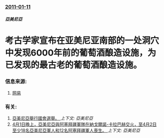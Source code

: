 ### [2011-01-11](/zh/news/2011/01/11/index.md)

##### 亞美尼亞
# 考古学家宣布在亚美尼亚南部的一处洞穴中发现6000年前的葡萄酒酿造设施，为已发现的最古老的葡萄酒酿造设施。




### 信息来源:

1. [网易](http://news.163.com/11/0113/11/6Q9AAUSC00014AED.html)

### 有关:

1. [亞美尼亞舉行國會選舉。 ](/zh/news/2017/04/2/亞美尼亞舉行國會選舉.md) _上下文: 亞美尼亞_
2. [4月1日晚上，亞美尼亞與阿塞拜疆軍隊在納戈爾諾-卡拉巴赫交火，至4月2日至少18名亞美尼亞軍人和12名阿塞拜疆軍人喪生。 ](/zh/news/2016/04/1/4月1日晚上-亞美尼亞與阿塞拜疆軍隊在納戈爾諾-卡拉巴赫交火-至4月2日至少18名亞美尼亞軍人和12名阿塞拜疆軍人喪生.md) _上下文: 亞美尼亞_
